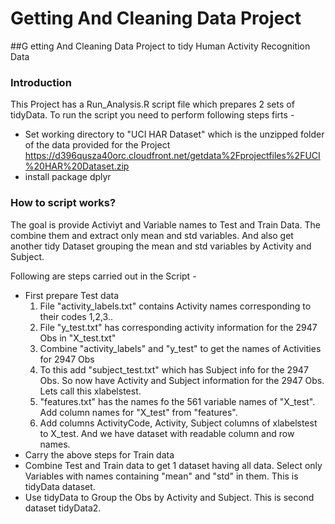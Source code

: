 # Getting And Cleaning Data Project
##G etting And Cleaning Data Project to tidy Human Activity Recognition Data

### Introduction
This Project has a Run_Analysis.R script file which prepares 2 sets of tidyData.
To run the script you need to perform following steps firts -
* Set working directory to "UCI HAR Dataset" which is the unzipped folder of the data provided for the Project https://d396qusza40orc.cloudfront.net/getdata%2Fprojectfiles%2FUCI%20HAR%20Dataset.zip
* install package dplyr

### How to script works?
The goal is provide Activiyt and Variable names to Test and Train Data. The combine them and extract only mean and std variables. And also get another tidy Dataset grouping the mean and std variables by Activity and Subject.

Following are steps carried out in the Script -
* First prepare Test data
    1. File "activity_labels.txt" contains Activity names corresponding to their codes 1,2,3..
    2. File "y_test.txt" has corresponding activity information for the 2947 Obs in "X_test.txt"
    3. Combine "activity_labels" and "y_test" to get the names of Activities for 2947 Obs
    4. To this add "subject_test.txt" which has Subject info for the 2947 Obs. So now have Activity and Subject information for the 2947 Obs. Lets call this xlabelstest. 
    5. "features.txt" has the names fo the 561 variable names of "X_test". Add column names for "X_test" from "features".
    6. Add columns ActivityCode, Activity, Subject columns of xlabelstest to X_test. And we have dataset with readable column and row names.
* Carry the above steps for Train data
* Combine Test and Train data to get 1 dataset having all data. Select only Variables with names containing "mean" and "std" in them. This is tidyData dataset.
* Use tidyData to Group the Obs by Activity and Subject. This is second dataset tidyData2.



